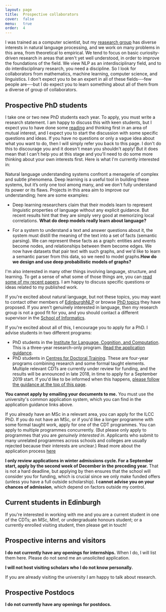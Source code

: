 ```yaml
---
layout: page
title:  Prospective collaborators
cover:  false
menu:   true
order:  4
---
```


I was trained as a computer scientist, but my
[reasearch group](/collaborators/) has diverse interests 
in natural language processing, and we work on many problems in 
this area, from theoretical to empirical. We tend to focus on basic 
curiosity-driven research in areas that aren't yet well understood, in 
order to improve the foundations of the field. We view NLP as an
interdisciplinary field, and to do interdisciplinary research, you need a 
discipline. So I look for collaborators from mathematics, machine learning,
computer science, and linguistics. I don't expect you to be an expert in 
all of these fields---few people are---but I do expect you to learn 
something about all of them from a diverse of group of collaborators.

## Prospective PhD students

I take one or two new PhD students each year. To apply, you must write
a research statement. I am happy to discuss this with keen
students, but I expect you to have done some [reading](/papers/) and thinking first in
an area of mutual interest, and I expect you to start the discussion with
some specific questions and ideas. If you have no questions or only a vague
idea about what you want to do, then I will simply refer you back to this 
page. I don't do this to discourage you and it doesn't mean you shouldn't 
apply! But it does mean that I can't help you at this stage and you'll need 
to do some more thinking about your own interests first. Here is what I'm 
currently interested in:

Natural language understanding systems confront a menagerie of complex and 
subtle phenomena. Deep learning is a useful tool in building these 
systems, but it’s only one tool among many, and we don't fully 
understand its power or its flaws. Projects in this area aim to improve our 
understanding; here are some examples:

* Deep learning researchers claim that their models learn to represent 
linguistic properties of language without any explicit guidance. But recent 
results hint that they are simply very good at memorizing local 
correlations. **What do deep models really learn about language?** 

* For a system to understand a text and answer questions about it, the 
system must distill the meaning of the text into a set of facts (semantic 
parsing). We can represent these facts as a graph: entities and events 
become nodes, and relationships between them become edges. We now have 
datasets that pair text with such graphs, and we'd like to learn a semantic 
parser from this data, so we need to model graphs.**How do
we design and use deep probabilistic models of graphs?**

I'm also interested in many other things involving language, structure, and 
learning. To get a sense of what some of those things are, you can 
[read some of my recent papers](/papers/). I am happy to 
discuss specific questions or ideas related to my published work. 

If you're excited about natural language, but not these topics, you may
want to contact other members of 
[EdinburghNLP](http://edinburghnlp.inf.ed.ac.uk/index.php/people/)
or browse [PhD topics](http://www.ilcc.inf.ed.ac.uk/study/possible-phd-topics-in-ilcc)
they have proposed.
If you aren't genuinely interested in language, then my research group is 
not a good fit for you, and you should contact a different
supervisor in the 
[School of Informatics](http://www.ed.ac.uk/informatics/).

If you're excited about all of this, I encourage you to apply for a PhD.
I advise students in two different programs:

* PhD students in the [Institute for Language, Cognition, and Computation](http://www.ilcc.inf.ed.ac.uk/). This is a three-year research-only program. [Read the application guidance](http://web.inf.ed.ac.uk/ilcc/study-with-us).
* PhD students in [Centres for Doctoral Training](https://www.ed.ac.uk/informatics/postgraduate/cdts). These are four-year programs combining research and some formal taught elements. Multiple relevant CDTs are currently under review for funding, and the results will be announced in late 2018, in time to apply for a September 2019 start. If you'd like to be informed when this happens, [please follow the guidance at the top of this page](http://datascience.inf.ed.ac.uk/apply/).

**You cannot apply by emailing your documents to me.** You must use
the university's common application system, which you can find in the
application guidance links above.

If you already have an MSc in a relevant area, you can apply for the ILCC PhD. 
If you do not have an MSc, or if you'd like a longer programme with some
formal taught work, apply for one of the CDT programmes.
You can apply to multiple programmes concurrently. (But please only apply to
programmes that you are _genuinely interested in_. Applicants who submit
to many unrelated programmes across schools and colleges are usually rejected
because their interests are unclear.) Read more about the application process
[here](http://www.ed.ac.uk/informatics/postgraduate/apply)

**I only review applications in winter admissions cycle.
For a September start, apply by the second week of December in
the preceding year.** That is not a 
hard deadline, but applying by then ensures that the school will 
consider you for funding, which is crucial since we only make funded offers
(unless you have a full outside scholarship).  **I 
cannot advise you on your chances of admission**, which depend on factors 
outside my control.

## Current students in Edinburgh

If you're interested in working with me and you are a current student in 
one of the CDTs; an MSc, MInf, or undergraduate honours student; or a 
currently enrolled visiting student, then please get in touch! 

## Prospective interns and visitors

**I do not currently have any openings for internships.** When I do, 
I will list them here. Please do not send me an unsolicited application. 

**I will not host visiting scholars who I do not know personally.**

If you are already visiting the university I am happy to talk about research. 

## Prospective Postdocs

**I do not currently have any openings for postdocs.**
